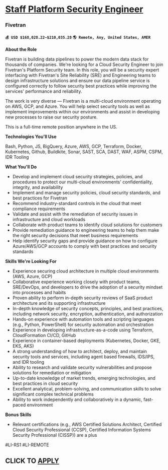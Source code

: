 # [Staff Platform Security Engineer](https://www.remotewlb.com/apply/staff-platform-security-engineer)  
### Fivetran  
#### `💰 USD $168,028.22~$210,035.28` `🌎 Remote, Any, United States, AMER`  

**About the Role**

Fivetran is building data pipelines to power the modern data stack for thousands of companies. We're looking for a Cloud Security Engineer to join Fivetran's Platform Security team. In this role, you will be a security expert interfacing with Fivetran's Site Reliability (SRE) and Engineering teams to design infrastructure solutions and ensure our data pipeline service is configured correctly to follow security best practices while improving the services' performance and reliability.

The work is very diverse — Fivetran is a multi-cloud environment operating on AWS, GCP, and Azure. You will help select security tools as well as implement improvements within our environments and assist in developing new processes to raise our security posture.

This is a full-time remote position anywhere in the US.

****Technologies You’ll Use****

Bash, Python, JS, BigQuery, Azure, AWS, GCP, Terraform, Docker, Kubernetes, Github, Buildkite, Sonar, SAST, SCA, DAST, WAF, ASPM, CSPM, IDR Tooling

****What You'll Do****

  * Develop and implement cloud security strategies, policies, and procedures to protect our multi-cloud environments' confidentiality, integrity, and availability
  * Implement and manage security policies, cloud security standards, and best practices for Fivetran
  * Recommend industry-standard controls in the cloud that meet compliance requirements
  * Validate and assist with the remediation of security issues in infrastructure and cloud workloads
  * Collaborate with product teams to identify cloud solutions for customers
  * Provide remediation guidance to engineering teams to help them make the right security decisions that meet business requirements
  * Help identify security gaps and provide guidance on how to configure Azure/AWS/GCP accounts to comply with best practices and security standards

**Skills We're Looking For**

  * Experience securing cloud architecture in multiple cloud environments (AWS, Azure, GCP)
  * Collaborative experience working closely with product teams, SRE/DevOps, and developers to drive the adoption of a security mindset into processes and habits
  * Proven ability to perform in-depth security reviews of SaaS product architecture and its supporting infrastructure
  * In-depth knowledge of security concepts, principles, and best practices, including network security, encryption, authentication, and authorization
  * Hands-on experience with automation tools and scripting languages (e.g., Python, PowerShell) for security automation and orchestration
  * Experience in developing infrastructure-as-a-code using Terraform, CloudFormation CI/CD, GitHub
  * Experience in container-based deployments (Kubernetes, Docker, GKE, EKS, AKS)
  * A strong understanding of how to architect, deploy, and maintain security tools and services, including agent based firewalls, IDS/IPS, and IDR tooling
  * Ability to research and validate security vulnerabilities and propose solutions for remediation or mitigation
  * Up-to-date knowledge of market trends, emerging technologies, and best practices in cloud security
  * Excellent analytical, problem-solving, and communication skills to solve significant complex technical problems
  * Ability to work independently and collaboratively in a dynamic, fast-paced environment

****Bonus Skills​****

  * Relevant certifications (e.g., AWS Certified Solutions Architect, Certified Cloud Security Professional (CCSP), Certified Information Systems Security Professional (CISSP)) are a plus

#LI-RS1 #LI-REMOTE

  
## CLICK TO [APPLY](https://www.remotewlb.com/apply/staff-platform-security-engineer)

